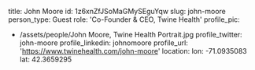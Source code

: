 title: John Moore
id: 1z6xnZfJSoMaGMySEguYqw
slug: john-moore
person_type: Guest
role: 'Co-Founder & CEO, Twine Health'
profile_pic:
  - /assets/people/John Moore, Twine Health Portrait.jpg
profile_twitter: john-moore
profile_linkedin: johnomoore
profile_url: 'https://www.twinehealth.com/john-moore'
location:
  lon: -71.0935083
  lat: 42.3659295
